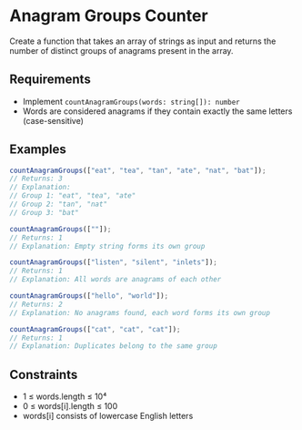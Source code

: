 # Anagram Groups Counter

Create a function that takes an array of strings as input and returns the number of distinct groups of anagrams present in the array.

## Requirements
- Implement `countAnagramGroups(words: string[]): number`
- Words are considered anagrams if they contain exactly the same letters (case-sensitive)   
 

## Examples
```typescript
countAnagramGroups(["eat", "tea", "tan", "ate", "nat", "bat"]);
// Returns: 3
// Explanation: 
// Group 1: "eat", "tea", "ate"
// Group 2: "tan", "nat"
// Group 3: "bat"

countAnagramGroups([""]); 
// Returns: 1
// Explanation: Empty string forms its own group

countAnagramGroups(["listen", "silent", "inlets"]);
// Returns: 1
// Explanation: All words are anagrams of each other

countAnagramGroups(["hello", "world"]);
// Returns: 2
// Explanation: No anagrams found, each word forms its own group

countAnagramGroups(["cat", "cat", "cat"]);
// Returns: 1
// Explanation: Duplicates belong to the same group
```

## Constraints
- 1 ≤ words.length ≤ 10⁴
- 0 ≤ words[i].length ≤ 100
- words[i] consists of lowercase English letters